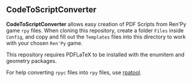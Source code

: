 ## CodeToScriptConverter

**CodeToScriptConverter** allows easy creation of PDF Scripts from Ren'Py game ``rpy`` files. When cloning
this repository, create a folder ``Files`` inside ``Config``, and copy and fill out the ``Templates`` files
into this directory to work with your chosen ``Ren'Py`` game.

This repository requires PDFLaTeX to be installed with the enumitem and geometry packages.

For help converting ``rpyc`` files into ``rpy`` files, use [rpatool](https://github.com/shizmob/rpatool).
